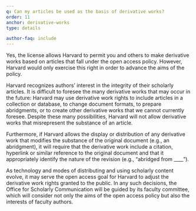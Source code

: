 ```yaml
---
q: Can my articles be used as the basis of derivative works?
order: 11
anchor: derivative-works
type: details

author-faq: include
---
```


Yes, the license allows Harvard to permit you and others to make derivative works based on articles that fall under the open access policy. However, Harvard would only exercise this right in order to advance the aims of the policy.

Harvard recognizes authors’ interest in the integrity of their
scholarly articles.  It is difficult to foresee the many derivative works that may occur in the future: Harvard may use derivative work rights to include articles in a collection or database, to change document formats, to prepare abridgments, or to create other derivative works that we cannot currently foresee.  Despite these many possibilities, Harvard will not allow derivative works that misrepresent the substance of an article.

Furthermore, if Harvard allows the display or distribution of any derivative work that modifies the substance of the original document (e.g., an abridgment), it will require that the derivative work include a citation, hyperlink or similar reference to the original document and that it appropriately identify the nature of the revision (e.g., “abridged from ____”).

As technology and modes of distributing and using scholarly content evolve, it may serve the open access goal for Harvard to adjust the derivative work rights granted to the public.  In any such decisions, the Office for Scholarly Communication will be guided by its faculty committee, which will consider not only the aims of the open access
policy but also the interests of faculty authors.
